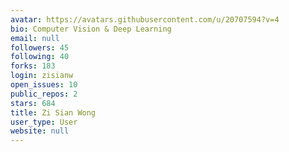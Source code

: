 ```yaml
---
avatar: https://avatars.githubusercontent.com/u/20707594?v=4
bio: Computer Vision & Deep Learning
email: null
followers: 45
following: 40
forks: 183
login: zisianw
open_issues: 10
public_repos: 2
stars: 684
title: Zi Sian Wong
user_type: User
website: null
---
```

